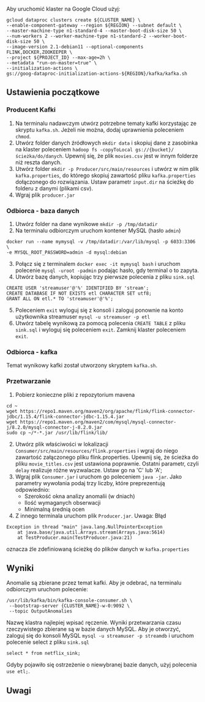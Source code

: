 Aby uruchomić klaster na Google Cloud użyj:
```shell
gcloud dataproc clusters create ${CLUSTER_NAME} \
--enable-component-gateway --region ${REGION} --subnet default \
--master-machine-type n1-standard-4 --master-boot-disk-size 50 \
--num-workers 2 --worker-machine-type n1-standard-2 --worker-boot-disk-size 50 \
--image-version 2.1-debian11 --optional-components FLINK,DOCKER,ZOOKEEPER \
--project ${PROJECT_ID} --max-age=2h \
--metadata "run-on-master=true" \
--initialization-actions \
gs://goog-dataproc-initialization-actions-${REGION}/kafka/kafka.sh
```
## Ustawienia początkowe
### Producent Kafki
1. Na terminalu nadawczym utwórz potrzebne tematy kafki korzystając ze skryptu `kafka.sh`. Jeżeli nie można, dodaj uprawnienia poleceniem `chmod`.
2. Utwórz folder danych źródłowych `mkdir data` i skopiuj dane z zasobinka na klaster poleceniem `hadoop fs -copyToLocal gs://{bucket}/ścieżka/do/danych`. Upewnij się, że plik `movies.csv` jest w innym folderze niż reszta danych.
3. Utwórz folder `mkdir -p Producer/src/main/resources` i utwórz w nim plik `kafka.properties`, do którego skopiuj zawartość pliku `kafka.properties` dołączonego do rozwiązania. Ustaw parametr `input.dir` na ścieżkę do folderu z danymi (plikami csv).
4. Wgraj plik `producer.jar`

### Odbiorca - baza danych
1. Utwórz folder na dane wynikowe `mkdir -p /tmp/datadir`
2. Na terminalu odbiorczym uruchom kontener MySQL (hasło `admin`)
```shell
docker run --name mymysql -v /tmp/datadir:/var/lib/mysql -p 6033:3306 \
-e MYSQL_ROOT_PASSWORD=admin -d mysql:debian
```
3. Połącz się z terminalem `docker exec -it mymysql bash` i uruchom polecenie `mysql -uroot -padmin` podając hasło, gdy terminal o to zapyta.
4. Utwórz bazę danych, kopiując trzy pierwsze polecenia z pliku `sink.sql`
```mysql
CREATE USER 'streamuser'@'%' IDENTIFIED BY 'stream';
CREATE DATABASE IF NOT EXISTS etl CHARACTER SET utf8;
GRANT ALL ON etl.* TO 'streamuser'@'%';
```
5. Poleceniem `exit` wyloguj się z konsoli i zaloguj ponownie na konto użytkownika streamuser `mysql -u streamuser -p etl`
6. Utwórz tabelę wynikową za pomocą polecenia `CREATE TABLE` z pliku `sink.sql` i wyloguj się poleceniem `exit`. Zamknij klaster poleceniem `exit`.

### Odbiorca - kafka
Temat wynikowy kafki został utworzony skryptem `kafka.sh`. 

### Przetwarzanie
1. Pobierz konieczne pliki z repozytorium mavena
```shell
cd ~
wget https://repo1.maven.org/maven2/org/apache/flink/flink-connector-jdbc/1.15.4/flink-connector-jdbc-1.15.4.jar
wget https://repo1.maven.org/maven2/com/mysql/mysql-connector-j/8.2.0/mysql-connector-j-8.2.0.jar
sudo cp ~/*-*.jar /usr/lib/flink/lib/
```
2. Utwórz plik właściwości w lokalizacji `Consumer/src/main/resources/flink.properties` i wgraj do niego zawartość załączonego pliku flink.properties. Upewnij się, że ścieżka do pliku `movie_titles.csv` jest ustawiona poprawnie. Ostatni parametr, czyli `delay` realizuje różne wyzwalacze. Ustaw go na 'C' lub 'A';
3. Wgraj plik `Consumer.jar` i uruchom go poleceniem `java -jar`. Jako parametry wywołania podaj trzy liczby, które preprezentują odpowiednio:
   * Szerokość okna analizy anomalii (w dniach)
   * Ilość wymaganych obserwacji
   * Minimalną średnią ocen
4. Z innego terminala uruchom plik `Producer.jar`. Uwaga: Błąd
```
Exception in thread "main" java.lang.NullPointerException
	at java.base/java.util.Arrays.stream(Arrays.java:5614)
	at TestProducer.main(TestProducer.java:21)
```
oznacza źle zdefiniowaną ścieżkę do plików danych w `kafka.properties`


## Wyniki
Anomalie są zbierane przez temat kafki. Aby je odebrać, na terminalu odbiorczym uruchom polecenie:
```shell
/usr/lib/kafka/bin/kafka-console-consumer.sh \
 --bootstrap-server {CLUSTER_NAME}-w-0:9092 \
 --topic OutputAnomalies
```
Nazwę klastra najlepiej wpisać ręczenie.
Wyniki przetwarzania czasu rzeczywistego zbierane są w bazie danych MySQL.
Aby je otworzyć, zaloguj się do konsoli MySQL `mysql -u streamuser -p streamdb` i uruchom polecenie select z pliku `sink.sql`
```mysql
select * from netflix_sink;
```
Gdyby pojawiło się ostrzeżenie o niewybranej bazie danych, użyj polecenia `use etl;`.

## Uwagi

